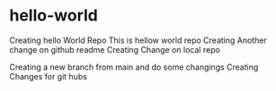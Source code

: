 # hello-world
Creating hello World Repo
This is hellow world repo
Creating Another change on github readme
Creating Change on local repo

Creating a new branch from main and do some changings
Creating Changes for git hubs